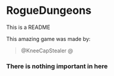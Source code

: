 # RogueDungeons
This is a README

This amazing game was made by:
> @KneeCapStealer
> @

### There is nothing important in here

